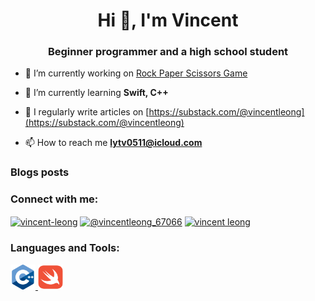 <h1 align="center">Hi 👋, I'm Vincent</h1>
<h3 align="center">Beginner programmer and a high school student</h3>

- 🔭 I’m currently working on [Rock Paper Scissors Game](https://github.com/lytv0511/testing-repository/tree/main/Rock%20Paper%20Scissors%20Game)

- 🌱 I’m currently learning **Swift, C++**

- 📝 I regularly write articles on [https://substack.com/@vincentleong](https://substack.com/@vincentleong)

- 📫 How to reach me **lytv0511@icloud.com**

### Blogs posts
<!-- BLOG-POST-LIST:START -->
<!-- BLOG-POST-LIST:END -->

<h3 align="left">Connect with me:</h3>
<p align="left">
<a href="https://linkedin.com/in/vincent-leong-851b9b286" target="blank"><img align="center" src="https://raw.githubusercontent.com/rahuldkjain/github-profile-readme-generator/master/src/images/icons/Social/linked-in-alt.svg" alt="vincent-leong" height="30" width="40" /></a>
<a href="https://medium.com/@vincentleong_67066" target="blank"><img align="center" src="https://raw.githubusercontent.com/rahuldkjain/github-profile-readme-generator/master/src/images/icons/Social/medium.svg" alt="@vincentleong_67066" height="30" width="40" /></a>
<a href="https://www.youtube.com/c/vincent leong" target="blank"><img align="center" src="https://raw.githubusercontent.com/rahuldkjain/github-profile-readme-generator/master/src/images/icons/Social/youtube.svg" alt="vincent leong" height="30" width="40" /></a>
</p>

<h3 align="left">Languages and Tools:</h3>
<p align="left"> <a href="https://www.w3schools.com/cpp/" target="_blank" rel="noreferrer"> <img src="https://raw.githubusercontent.com/devicons/devicon/master/icons/cplusplus/cplusplus-original.svg" alt="cplusplus" width="40" height="40"/> </a> <a href="https://developer.apple.com/swift/" target="_blank" rel="noreferrer"> <img src="https://raw.githubusercontent.com/devicons/devicon/master/icons/swift/swift-original.svg" alt="swift" width="40" height="40"/> </a> </p>
